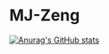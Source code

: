 # MJ-Zeng
[![Anurag's GitHub stats](https://github-readme-stats.vercel.app/api?username=PussInCode)](https://github.com/anuraghazra/github-readme-stats)
